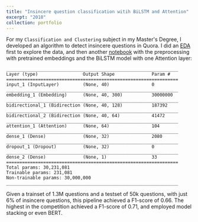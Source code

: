 ```yaml
---
title: "Insincere question classification witih BiLSTM and Attention"
excerpt: "2018"
collection: portfolio
---
```


For my `Classification and Clustering` subject in my Master's Degree, I developed an algorithm to detect insincere questions in Quora. I did an [EDA](https://www.kaggle.com/anebzt/quora-eda) first to explore the data, and then another [notebook](https://www.kaggle.com/anebzt/quora-preprocessing-model) with the preprocessing with pretrained embeddings and the BiLSTM model with one Attention layer:

```
_________________________________________________________________
Layer (type)                 Output Shape              Param #   
=================================================================
input_1 (InputLayer)         (None, 40)                0         
_________________________________________________________________
embedding_1 (Embedding)      (None, 40, 300)           30000000  
_________________________________________________________________
bidirectional_1 (Bidirection (None, 40, 128)           187392    
_________________________________________________________________
bidirectional_2 (Bidirection (None, 40, 64)            41472     
_________________________________________________________________
attention_1 (Attention)      (None, 64)                104       
_________________________________________________________________
dense_1 (Dense)              (None, 32)                2080      
_________________________________________________________________
dropout_1 (Dropout)          (None, 32)                0         
_________________________________________________________________
dense_2 (Dense)              (None, 1)                 33        
=================================================================
Total params: 30,231,081
Trainable params: 231,081
Non-trainable params: 30,000,000
_________________________________________________________________
```

Given a trainset of 1.3M questions and a testset of 50k questions, with just 6% of insincere questions, this pipeline achieved a F1-score of 0.66. The highest in the competition achieved a F1-score of 0.71, and employed model stacking or even BERT. 